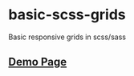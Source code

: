 # basic-scss-grids
Basic responsive grids in scss/sass

## [Demo Page](http://gwash3189.github.io/basic-scss-grids/)
